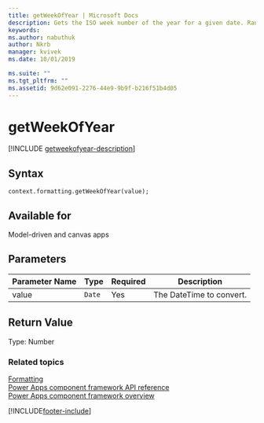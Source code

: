 ```yaml
---
title: getWeekOfYear | Microsoft Docs
description: Gets the ISO week number of the year for a given date. Range is from 1-53.
keywords:
ms.author: nabuthuk
author: Nkrb
manager: kvivek
ms.date: 10/01/2019

ms.suite: ""
ms.tgt_pltfrm: ""
ms.assetid: 9d62e091-2276-44e9-9b9f-b216f51b4d05
---
```


# getWeekOfYear

[!INCLUDE [getweekofyear-description](includes/getweekofyear-description.md)]

## Syntax

`context.formatting.getWeekOfYear(value);`

## Available for 

Model-driven and canvas apps

## Parameters

| Parameter Name|Type|Required|Description|
| ------------- |----|--------|-----------|
|value|`Date`|Yes|The DateTime to convert.|

## Return Value

Type: Number

### Related topics

[Formatting](../formatting.md)<br/>
[Power Apps component framework API reference](../../reference/index.md)<br/>
[Power Apps component framework overview](../../overview.md)

[!INCLUDE[footer-include](../../../../includes/footer-banner.md)]